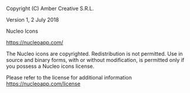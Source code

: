 Copyright (C) Amber Creative S.R.L.

Version 1, 2 July 2018

Nucleo Icons

https://nucleoapp.com/

The Nucleo icons are copyrighted. Redistribution is not permitted. Use in source and binary forms, with or without modification, is permitted only if you possess a Nucleo icons license.

Please refer to the license for additional information https://nucleoapp.com/license
